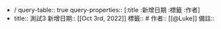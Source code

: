 - /
  query-table:: true
  query-properties:: [:title :新增日期 :標籤 :作者]
- title:: 測試3
  新增日期:: [[Oct 3rd, 2022]] 
  標籤:: #
  作者:: [[@Luke]] 
  備註::